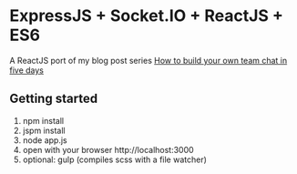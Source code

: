 # ExpressJS + Socket.IO + ReactJS + ES6

A ReactJS port of my blog post series [How to build your own team chat in five days](http://fdietz.github.io/2015/04/13/day-1-how-to-build-your-own-team-chat-in-five-days.html)

## Getting started
  1. npm install
  2. jspm install
  3. node app.js
  4. open with your browser http://localhost:3000
  4. optional: gulp (compiles scss with a file watcher)
